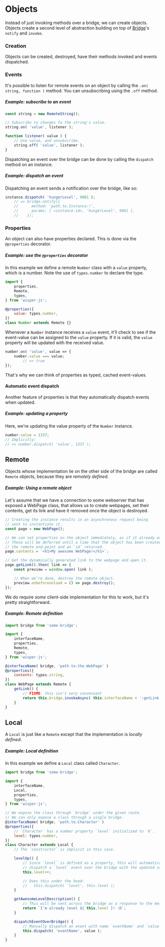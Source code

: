 # Objects
Instead of just invoking methods over a bridge, we can create objects. Objects create a second level of abstraction building on top of [Bridge](../bridges/)'s `notify` and `invoke`.

### Creation
Objects can be created, destroyed, have their methods invoked and events dispatched.

### Events
It's possible to listen for remote events on an object by calling the `.on( string, function )` method. You can unsubscribing using the `.off` method.

##### Example: subscribe to an event
```js
const string = new RemoteString();

// Subscribe to changes to the string's value.
string.on( 'value', listener );

function listener( value ) {
	// Use value, and unsubscribe.
	string.off( 'value', listener );
}
```

Dispatching an event over the bridge can be done by calling the `dispatch` method on an instance.

##### Example: dispatch an event
Dispatching an event sends a notification over the bridge, like so:

```js
instance.dispatch( 'hungerLevel', 9001 );
	// => bridge.notify({
	//      method: 'path.to.Instance:!',
	//      params: [ <instance-id>, 'hungerLevel', 9001 ],
	//    });
```

### Properties
An object can also have properties declared. This is done via the `@properties` decorator.

##### Example: use the `@properties` decorator
In this example we define a remote `Number` class with a `value` property, which is a number. Note the use of `types.number` to declare the type.

```js
import {
	properties,
	Remote,
	types,
} from 'wisper-js';

@properties({
	value: types.number,
})
class Number extends Remote {}
```

Whenever a `Number` instance receives a `value` event, it'll check to see if the event-value can be assigned to the `value` property. If it is valid, the `value` property will be updated with the received value.

```js
number.on( 'value', value => {
	number.value === value;
		// => true
});
```

That's why we can think of properties as typed, cached event-values.

#### Automatic event dispatch
Another feature of properties is that they automatically dispatch events when updated.

##### Example: updating a property
Here, we're updating the value property of the `Number` instance.

```js
number.value = 1337;
// Implicitly:
// => number.dispatch( 'value', 1337 );
```

## Remote
Objects whose implementation lie on the other side of the bridge are called `Remote` objects, because they are _remotely defined_.

##### Example: Using a remote object
Let's assume that we have a connection to some webserver that has exposed a WebPage class, that allows us to create webpages, set their contents, get its link and have it removed once the object is destroyed.

```js
// Creating the instance results in an asynchronous request being
// sent to instantiate it.
const page = new WebPage();

// We can set properties on the object immediately, as if it already exists.
// These will be deferred until a time that the object has been created on
// the remote end-point and an `id` returned.
page.contents = `<h1>My awesome WebPage!</h1>`;

// Get the dynamically generated link to the webpage and open it.
page.getLink().then( link => {
	const preview = window.open( link );

	// When we're done, destroy the remote object.
	preview.onbeforeunload = () => page.destroy();
});
```

We do require _some_ client-side implementation for this to work, but it's pretty straightforward.

##### Example: Remote definition

```js
import bridge from 'some-bridge';

import {
	interfaceName,
	properties,
	Remote,
	types,
} from 'wisper-js';

@interfaceName( bridge, 'path.to.the.WebPage' )
@properties({
	contents: types.string,
})
class WebPage extends Remote {
	getLink() {
		// FIXME: this isn't very convenient
		return this.bridge.invokeAsync( this.interfaceName + ':getLink' );
	}
}

```


## Local
A `Local` is just like a `Remote` except that the implementation is _locally defined_.

##### Example: Local definition
In this example we define a `Local` class called `Character`.

```js
import bridge from 'some-bridge';

import {
	interfaceName,
	Local,
	properties,
	types,
} from 'wisper-js';

// We expose the class through `bridge` under the given route.
// We can only expose a class through a single bridge.
@interfaceName( bridge, 'path.to.Character' )
@properties({
	// `Character` has a number property `level` initialized to `0`.
	level: types.number,
})
class Character extends Local {
	// The `constructor` is implicit in this case.

	levelUp() {
		// Since `level` is defined as a property, this will automatically
		// dispatch a `level` event over the bridge with the updated value.
		this.level++;

		// Does this under the hood:
		//   this.dispatch( 'level', this.level );
	}

	getAwesomeLevelDescription() {
		// This will be sent across the bridge as a response to the method call.
		return `I'm already level ${ this.level }! :D`;
	}

	dispatchEventOverBridge() {
		// Manually dispatch an event with name `eventName` and `value`.
		this.dispatch( 'eventName', value );
	}
}
```
